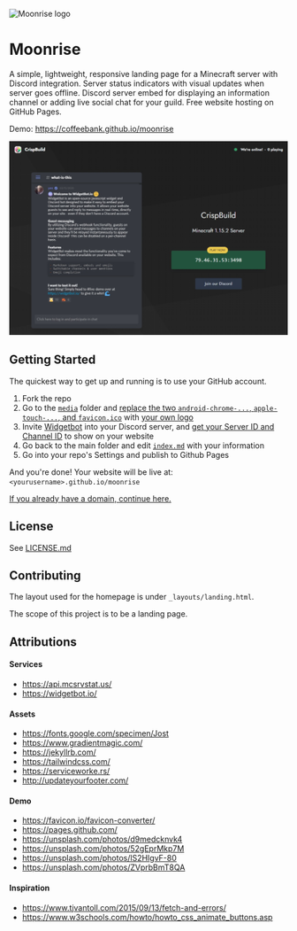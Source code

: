 ![Moonrise logo](media/favicon.ico) 

# Moonrise

A simple, lightweight, responsive landing page for a Minecraft server with Discord integration. Server status indicators with visual updates when server goes offline. Discord server embed for displaying an information channel or adding live social chat for your guild. Free website hosting on GitHub Pages.

Demo: https://coffeebank.github.io/moonrise

![CrispBuild demo](media/demo01.jpg)

## Getting Started

The quickest way to get up and running is to use your GitHub account.

1. Fork the repo
1. Go to the [`media`](media) folder and [replace the two `android-chrome-...`, `apple-touch-...`, and `favicon.ico`](https://favicon.io/favicon-converter/) with [your own logo](https://unsplash.com)
1. Invite [Widgetbot](https://widgetbot.io) into your Discord server, and [get your Server ID and Channel ID](https://www.youtube.com/watch?v=6dqYctHmazc) to show on your website
1. Go back to the main folder and edit [`index.md`](index.md) with your information
1. Go into your repo's Settings and publish to Github Pages

And you're done! Your website will be live at: `<yourusername>.github.io/moonrise`

[If you already have a domain, continue here.](https://help.github.com/en/github/working-with-github-pages/about-custom-domains-and-github-pages)


## License

See [LICENSE.md](license.md)


## Contributing

The layout used for the homepage is under `_layouts/landing.html`.

The scope of this project is to be a landing page.


## Attributions

#### Services
- https://api.mcsrvstat.us/
- https://widgetbot.io/

#### Assets
- https://fonts.google.com/specimen/Jost
- https://www.gradientmagic.com/
- https://jekyllrb.com/
- https://tailwindcss.com/
- https://serviceworke.rs/
- http://updateyourfooter.com/

#### Demo
- https://favicon.io/favicon-converter/
- https://pages.github.com/
- https://unsplash.com/photos/d9medcknvk4
- https://unsplash.com/photos/52gEprMkp7M
- https://unsplash.com/photos/lS2HIgvF-80
- https://unsplash.com/photos/ZVprbBmT8QA

#### Inspiration
- https://www.tjvantoll.com/2015/09/13/fetch-and-errors/
- https://www.w3schools.com/howto/howto_css_animate_buttons.asp
